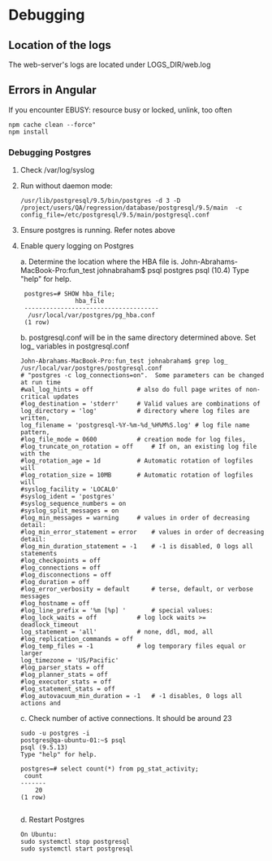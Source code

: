 # Debugging
## Location of the logs
The web-server's logs are located under LOGS_DIR/web.log

## Errors in Angular

If you encounter EBUSY: resource busy or locked, unlink, too often
~~~~
npm cache clean --force"
npm install
~~~~


### Debugging Postgres
1. Check /var/log/syslog
2. Run without daemon mode:
    ~~~~
    /usr/lib/postgresql/9.5/bin/postgres -d 3 -D /project/users/QA/regression/database/postgresql/9.5/main  -c config_file=/etc/postgresql/9.5/main/postgresql.conf
    ~~~~
3. Ensure postgres is running. Refer notes above
4. Enable query logging on Postgres

    a. Determine the location where the HBA file is.
        John-Abrahams-MacBook-Pro:fun_test johnabraham$ psql postgres
        psql (10.4)
        Type "help" for help.

        postgres=# SHOW hba_file;
                      hba_file
        -------------------------------------
         /usr/local/var/postgres/pg_hba.conf
        (1 row)
    b. postgresql.conf will be in the same directory determined above. Set log_ variables in postgresql.conf
    ~~~~
    John-Abrahams-MacBook-Pro:fun_test johnabraham$ grep log_ /usr/local/var/postgres/postgresql.conf
    # "postgres -c log_connections=on".  Some parameters can be changed at run time
    #wal_log_hints = off			# also do full page writes of non-critical updates
    #log_destination = 'stderr'		# Valid values are combinations of
    log_directory = 'log'			# directory where log files are written,
    log_filename = 'postgresql-%Y-%m-%d_%H%M%S.log'	# log file name pattern,
    #log_file_mode = 0600			# creation mode for log files,
    #log_truncate_on_rotation = off		# If on, an existing log file with the
    #log_rotation_age = 1d			# Automatic rotation of logfiles will
    #log_rotation_size = 10MB		# Automatic rotation of logfiles will
    #syslog_facility = 'LOCAL0'
    #syslog_ident = 'postgres'
    #syslog_sequence_numbers = on
    #syslog_split_messages = on
    #log_min_messages = warning		# values in order of decreasing detail:
    #log_min_error_statement = error	# values in order of decreasing detail:
    #log_min_duration_statement = -1	# -1 is disabled, 0 logs all statements
    #log_checkpoints = off
    #log_connections = off
    #log_disconnections = off
    #log_duration = off
    #log_error_verbosity = default		# terse, default, or verbose messages
    #log_hostname = off
    #log_line_prefix = '%m [%p] '		# special values:
    #log_lock_waits = off			# log lock waits >= deadlock_timeout
    log_statement = 'all'			# none, ddl, mod, all
    #log_replication_commands = off
    #log_temp_files = -1			# log temporary files equal or larger
    log_timezone = 'US/Pacific'
    #log_parser_stats = off
    #log_planner_stats = off
    #log_executor_stats = off
    #log_statement_stats = off
    #log_autovacuum_min_duration = -1	# -1 disables, 0 logs all actions and
    ~~~~
    c. Check number of active connections. It should be around 23
    ~~~~
    sudo -u postgres -i
    postgres@qa-ubuntu-01:~$ psql
    psql (9.5.13)
    Type "help" for help.

    postgres=# select count(*) from pg_stat_activity;
     count 
    -------
        20
    (1 row)


    ~~~~
    d. Restart Postgres

       On Ubuntu:
       sudo systemctl stop postgresql
       sudo systemctl start postgresql
